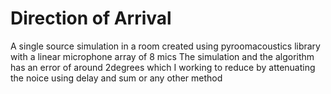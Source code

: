 # Direction of Arrival 

A single source simulation in a room created using pyroomacoustics library with a linear microphone array of 8 mics
The simulation and the algorithm has an error of around 2degrees  which I working to reduce by attenuating the noice using delay and sum or any other method 
